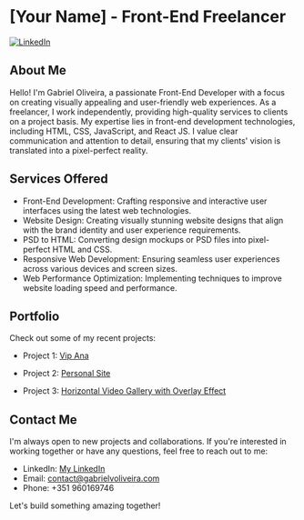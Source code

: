 # [Your Name] - Front-End Freelancer

[![LinkedIn](https://img.shields.io/badge/LinkedIn-YourLinkedInURL-<COLOR>.svg)](https://linkedin.com/in/gabriel-vinicius-de-souza-oliveira-898a24101)

## About Me

Hello! I'm Gabriel Oliveira, a passionate Front-End Developer with a focus on creating visually appealing and user-friendly web experiences. As a freelancer, I work independently, providing high-quality services to clients on a project basis. My expertise lies in front-end development technologies, including HTML, CSS, JavaScript, and React JS. I value clear communication and attention to detail, ensuring that my clients' vision is translated into a pixel-perfect reality.

## Services Offered

- Front-End Development: Crafting responsive and interactive user interfaces using the latest web technologies.
- Website Design: Creating visually stunning website designs that align with the brand identity and user experience requirements.
- PSD to HTML: Converting design mockups or PSD files into pixel-perfect HTML and CSS.
- Responsive Web Development: Ensuring seamless user experiences across various devices and screen sizes.
- Web Performance Optimization: Implementing techniques to improve website loading speed and performance.

## Portfolio

Check out some of my recent projects:

- Project 1: [Vip Ana](https://vipana.pt)

- Project 2: [Personal Site](https://gabrielvoliveira.com)

- Project 3: [Horizontal Video Gallery with Overlay Effect](https://codepen.io/gabrielvoliveira/pen/NWEzXXL)

## Contact Me

I'm always open to new projects and collaborations. If you're interested in working together or have any questions, feel free to reach out to me:

- LinkedIn: [My LinkedIn]([https://linkedin.com/in/yourlinkedin](https://www.linkedin.com/in/gabriel-vinicius-de-souza-oliveira-898a24101/))
- Email: contact@gabrielvoliveira.com
- Phone: +351 960169746

Let's build something amazing together!

